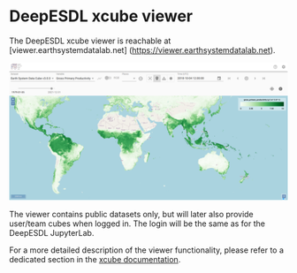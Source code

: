 # DeepESDL xcube viewer

The DeepESDL xcube viewer is reachable at [viewer.earthsystemdatalab.net]
(https://viewer.earthsystemdatalab.net).

![img.png](../img/xcube-viewer.png)

The viewer contains public datasets only, but will later also provide user/team 
cubes when logged in. The login will be the same as for the DeepESDL JupyterLab.

For a more detailed description of the viewer functionality, please refer to a dedicated section in the
[xcube documentation](https://xcube.readthedocs.io/en/latest/viewer.html#functionality).

